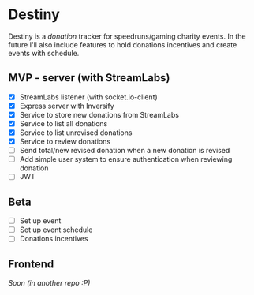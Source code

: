 # Destiny

Destiny is a *donation* tracker for speedruns/gaming charity events. In the future I'll also include features to hold donations incentives and create events with schedule.

## MVP - server (with StreamLabs)
- [x] StreamLabs listener (with socket.io-client)
- [x] Express server with Inversify
- [x] Service to store new donations from StreamLabs
- [x] Service to list all donations
- [x] Service to list unrevised donations
- [x] Service to review donations
- [ ] Send total/new revised donation when a new donation is revised
- [ ] Add simple user system to ensure authentication when reviewing donation
- [ ] JWT

## Beta
- [ ] Set up event
- [ ] Set up event schedule
- [ ] Donations incentives

## Frontend
*Soon (in another repo :P)*
